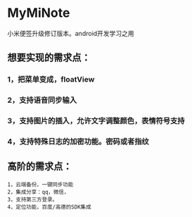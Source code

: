 # MyMiNote
小米便签升级修订版本。android开发学习之用

## 想要实现的需求点：
  ### 1，把菜单变成，floatView
  ### 2，支持语音同步输入
  ### 3，支持图片的插入，允许文字调整颜色，表情符号支持
  ### 4，支持特殊日志的加密功能。密码或者指纹
  
## 高阶的需求点：
    1，云端备份，一键同步功能
    2，集成分享：qq，微信，
    3，支持第三方登录。
    4，定位功能，百度/高德的SDK集成
   
